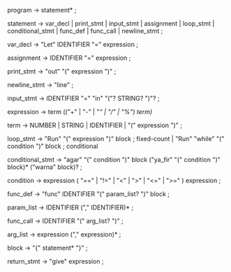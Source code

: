 program        → statement* ;

statement      → var_decl
               | print_stmt
               | input_stmt
               | assignment
               | loop_stmt
               | conditional_stmt
               | func_def
               | func_call
               | newline_stmt ;

var_decl       → "Let" IDENTIFIER "=" expression ;

assignment     → IDENTIFIER "=" expression ;

print_stmt     → "out" "(" expression ")" ;

newline_stmt   → "line" ;

input_stmt     → IDENTIFIER "=" "in" "("? STRING? ")"? ;

expression → term (("+" | "-" | "*" | "/" | "%") term)*

term           → NUMBER
               | STRING
               | IDENTIFIER
               | "(" expression ")" ;

loop_stmt → "Run" "(" expression ")" block         ; fixed-count
           | "Run" "while" "(" condition ")" block ; conditional


conditional_stmt → "agar" "(" condition ")" block
                   ("ya_fir" "(" condition ")" block)*
                   ("warna" block)? ;


condition      → expression ( "==" | "!=" | "<" | ">" | "<=" | ">=" ) expression ;

func_def       → "func" IDENTIFIER "(" param_list? ")" block ;

param_list     → IDENTIFIER ("," IDENTIFIER)* ;

func_call      → IDENTIFIER "(" arg_list? ")" ;

arg_list       → expression ("," expression)* ;

block          → "{" statement* "}" ;

return_stmt    → "give" expression ;
